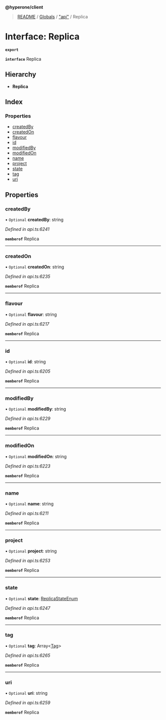 **@hyperone/client**

> [README](../README.md) / [Globals](../globals.md) / ["api"](../modules/_api_.md) / Replica

# Interface: Replica

**`export`** 

**`interface`** Replica

## Hierarchy

* **Replica**

## Index

### Properties

* [createdBy](_api_.replica.md#createdby)
* [createdOn](_api_.replica.md#createdon)
* [flavour](_api_.replica.md#flavour)
* [id](_api_.replica.md#id)
* [modifiedBy](_api_.replica.md#modifiedby)
* [modifiedOn](_api_.replica.md#modifiedon)
* [name](_api_.replica.md#name)
* [project](_api_.replica.md#project)
* [state](_api_.replica.md#state)
* [tag](_api_.replica.md#tag)
* [uri](_api_.replica.md#uri)

## Properties

### createdBy

• `Optional` **createdBy**: string

*Defined in api.ts:6241*

**`memberof`** Replica

___

### createdOn

• `Optional` **createdOn**: string

*Defined in api.ts:6235*

**`memberof`** Replica

___

### flavour

• `Optional` **flavour**: string

*Defined in api.ts:6217*

**`memberof`** Replica

___

### id

• `Optional` **id**: string

*Defined in api.ts:6205*

**`memberof`** Replica

___

### modifiedBy

• `Optional` **modifiedBy**: string

*Defined in api.ts:6229*

**`memberof`** Replica

___

### modifiedOn

• `Optional` **modifiedOn**: string

*Defined in api.ts:6223*

**`memberof`** Replica

___

### name

• `Optional` **name**: string

*Defined in api.ts:6211*

**`memberof`** Replica

___

### project

• `Optional` **project**: string

*Defined in api.ts:6253*

**`memberof`** Replica

___

### state

• `Optional` **state**: [ReplicaStateEnum](../enums/_api_.replicastateenum.md)

*Defined in api.ts:6247*

**`memberof`** Replica

___

### tag

• `Optional` **tag**: Array\<[Tag](_api_.tag.md)>

*Defined in api.ts:6265*

**`memberof`** Replica

___

### uri

• `Optional` **uri**: string

*Defined in api.ts:6259*

**`memberof`** Replica
